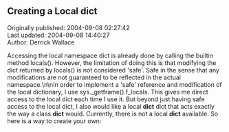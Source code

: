## Creating a Local __dict__  
Originally published: 2004-09-08 02:27:42  
Last updated: 2004-09-08 14:40:27  
Author: Derrick Wallace  
  
Accessing the local namespace dict is already done by calling the builtin method locals(). However, the limitation of doing this is that modifying the dict returned by locals() is not considered 'safe'. Safe in the sense that any modifications are not guaranteed to be reflected in the actual namespace.\n\nIn order to implement a 'safe' reference and modification of the local dictionary, I use sys._getframe().f_locals.  This gives me direct access to the local dict each time I use it.  But beyond just having safe access to the local dict, I also would like a local __dict__ dict that acts exactly the way a class __dict__ would.  Currently, there is not a local __dict__ available.  So here is a way to create your own: